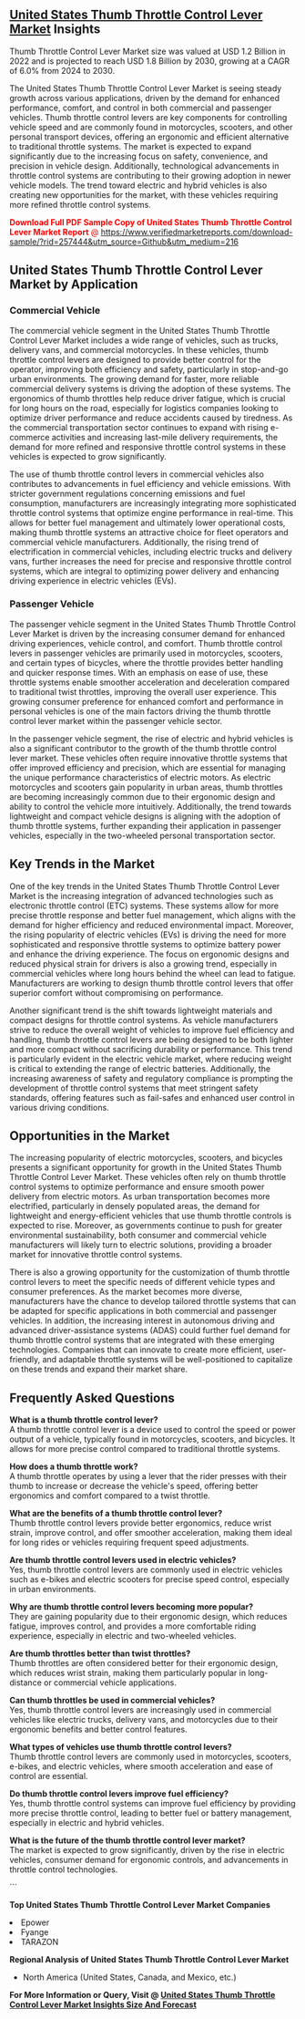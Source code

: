 <h2><a href="https://www.verifiedmarketreports.com/download-sample/?rid=257444&amp;utm_source=Github&amp;utm_medium=216" target="_blank">United States Thumb Throttle Control Lever Market</a> Insights</h2><p>Thumb Throttle Control Lever Market size was valued at USD 1.2 Billion in 2022 and is projected to reach USD 1.8 Billion by 2030, growing at a CAGR of 6.0% from 2024 to 2030.</p><p><p>The United States Thumb Throttle Control Lever Market is seeing steady growth across various applications, driven by the demand for enhanced performance, comfort, and control in both commercial and passenger vehicles. Thumb throttle control levers are key components for controlling vehicle speed and are commonly found in motorcycles, scooters, and other personal transport devices, offering an ergonomic and efficient alternative to traditional throttle systems. The market is expected to expand significantly due to the increasing focus on safety, convenience, and precision in vehicle design. Additionally, technological advancements in throttle control systems are contributing to their growing adoption in newer vehicle models. The trend toward electric and hybrid vehicles is also creating new opportunities for the market, with these vehicles requiring more refined throttle control systems. <p><span class=""><span style="color: #ff0000;"><strong>Download Full PDF Sample Copy of United States Thumb Throttle Control Lever Market Report</strong> @ </span><a href="https://www.verifiedmarketreports.com/download-sample/?rid=257444&amp;utm_source=Github&amp;utm_medium=216" target="_blank">https://www.verifiedmarketreports.com/download-sample/?rid=257444&amp;utm_source=Github&amp;utm_medium=216</a></span></p></p><h2>United States Thumb Throttle Control Lever Market by Application</h2><h3>Commercial Vehicle</h3><p>The commercial vehicle segment in the United States Thumb Throttle Control Lever Market includes a wide range of vehicles, such as trucks, delivery vans, and commercial motorcycles. In these vehicles, thumb throttle control levers are designed to provide better control for the operator, improving both efficiency and safety, particularly in stop-and-go urban environments. The growing demand for faster, more reliable commercial delivery systems is driving the adoption of these systems. The ergonomics of thumb throttles help reduce driver fatigue, which is crucial for long hours on the road, especially for logistics companies looking to optimize driver performance and reduce accidents caused by tiredness. As the commercial transportation sector continues to expand with rising e-commerce activities and increasing last-mile delivery requirements, the demand for more refined and responsive throttle control systems in these vehicles is expected to grow significantly.<p>The use of thumb throttle control levers in commercial vehicles also contributes to advancements in fuel efficiency and vehicle emissions. With stricter government regulations concerning emissions and fuel consumption, manufacturers are increasingly integrating more sophisticated throttle control systems that optimize engine performance in real-time. This allows for better fuel management and ultimately lower operational costs, making thumb throttle systems an attractive choice for fleet operators and commercial vehicle manufacturers. Additionally, the rising trend of electrification in commercial vehicles, including electric trucks and delivery vans, further increases the need for precise and responsive throttle control systems, which are integral to optimizing power delivery and enhancing driving experience in electric vehicles (EVs).</p><h3>Passenger Vehicle</h3><p>The passenger vehicle segment in the United States Thumb Throttle Control Lever Market is driven by the increasing consumer demand for enhanced driving experiences, vehicle control, and comfort. Thumb throttle control levers in passenger vehicles are primarily used in motorcycles, scooters, and certain types of bicycles, where the throttle provides better handling and quicker response times. With an emphasis on ease of use, these throttle systems enable smoother acceleration and deceleration compared to traditional twist throttles, improving the overall user experience. This growing consumer preference for enhanced comfort and performance in personal vehicles is one of the main factors driving the thumb throttle control lever market within the passenger vehicle sector.<p>In the passenger vehicle segment, the rise of electric and hybrid vehicles is also a significant contributor to the growth of the thumb throttle control lever market. These vehicles often require innovative throttle systems that offer improved efficiency and precision, which are essential for managing the unique performance characteristics of electric motors. As electric motorcycles and scooters gain popularity in urban areas, thumb throttles are becoming increasingly common due to their ergonomic design and ability to control the vehicle more intuitively. Additionally, the trend towards lightweight and compact vehicle designs is aligning with the adoption of thumb throttle systems, further expanding their application in passenger vehicles, especially in the two-wheeled personal transportation sector.</p><h2>Key Trends in the Market</h2><p>One of the key trends in the United States Thumb Throttle Control Lever Market is the increasing integration of advanced technologies such as electronic throttle control (ETC) systems. These systems allow for more precise throttle response and better fuel management, which aligns with the demand for higher efficiency and reduced environmental impact. Moreover, the rising popularity of electric vehicles (EVs) is driving the need for more sophisticated and responsive throttle systems to optimize battery power and enhance the driving experience. The focus on ergonomic designs and reduced physical strain for drivers is also a growing trend, especially in commercial vehicles where long hours behind the wheel can lead to fatigue. Manufacturers are working to design thumb throttle control levers that offer superior comfort without compromising on performance.<p>Another significant trend is the shift towards lightweight materials and compact designs for throttle control systems. As vehicle manufacturers strive to reduce the overall weight of vehicles to improve fuel efficiency and handling, thumb throttle control levers are being designed to be both lighter and more compact without sacrificing durability or performance. This trend is particularly evident in the electric vehicle market, where reducing weight is critical to extending the range of electric batteries. Additionally, the increasing awareness of safety and regulatory compliance is prompting the development of throttle control systems that meet stringent safety standards, offering features such as fail-safes and enhanced user control in various driving conditions.</p><h2>Opportunities in the Market</h2><p>The increasing popularity of electric motorcycles, scooters, and bicycles presents a significant opportunity for growth in the United States Thumb Throttle Control Lever Market. These vehicles often rely on thumb throttle control systems to optimize performance and ensure smooth power delivery from electric motors. As urban transportation becomes more electrified, particularly in densely populated areas, the demand for lightweight and energy-efficient vehicles that use thumb throttle controls is expected to rise. Moreover, as governments continue to push for greater environmental sustainability, both consumer and commercial vehicle manufacturers will likely turn to electric solutions, providing a broader market for innovative throttle control systems.<p>There is also a growing opportunity for the customization of thumb throttle control levers to meet the specific needs of different vehicle types and consumer preferences. As the market becomes more diverse, manufacturers have the chance to develop tailored throttle systems that can be adapted for specific applications in both commercial and passenger vehicles. In addition, the increasing interest in autonomous driving and advanced driver-assistance systems (ADAS) could further fuel demand for thumb throttle control systems that are integrated with these emerging technologies. Companies that can innovate to create more efficient, user-friendly, and adaptable throttle systems will be well-positioned to capitalize on these trends and expand their market share.</p><h2>Frequently Asked Questions</h2><p><strong>What is a thumb throttle control lever?</strong><br> A thumb throttle control lever is a device used to control the speed or power output of a vehicle, typically found in motorcycles, scooters, and bicycles. It allows for more precise control compared to traditional throttle systems.</p><p><strong>How does a thumb throttle work?</strong><br> A thumb throttle operates by using a lever that the rider presses with their thumb to increase or decrease the vehicle's speed, offering better ergonomics and comfort compared to a twist throttle.</p><p><strong>What are the benefits of a thumb throttle control lever?</strong><br> Thumb throttle control levers provide better ergonomics, reduce wrist strain, improve control, and offer smoother acceleration, making them ideal for long rides or vehicles requiring frequent speed adjustments.</p><p><strong>Are thumb throttle control levers used in electric vehicles?</strong><br> Yes, thumb throttle control levers are commonly used in electric vehicles such as e-bikes and electric scooters for precise speed control, especially in urban environments.</p><p><strong>Why are thumb throttle control levers becoming more popular?</strong><br> They are gaining popularity due to their ergonomic design, which reduces fatigue, improves control, and provides a more comfortable riding experience, especially in electric and two-wheeled vehicles.</p><p><strong>Are thumb throttles better than twist throttles?</strong><br> Thumb throttles are often considered better for their ergonomic design, which reduces wrist strain, making them particularly popular in long-distance or commercial vehicle applications.</p><p><strong>Can thumb throttles be used in commercial vehicles?</strong><br> Yes, thumb throttle control levers are increasingly used in commercial vehicles like electric trucks, delivery vans, and motorcycles due to their ergonomic benefits and better control features.</p><p><strong>What types of vehicles use thumb throttle control levers?</strong><br> Thumb throttle control levers are commonly used in motorcycles, scooters, e-bikes, and electric vehicles, where smooth acceleration and ease of control are essential.</p><p><strong>Do thumb throttle control levers improve fuel efficiency?</strong><br> Yes, thumb throttle control systems can improve fuel efficiency by providing more precise throttle control, leading to better fuel or battery management, especially in electric and hybrid vehicles.</p><p><strong>What is the future of the thumb throttle control lever market?</strong><br> The market is expected to grow significantly, driven by the rise in electric vehicles, consumer demand for ergonomic controls, and advancements in throttle control technologies.</p>```</p><p><strong>Top United States Thumb Throttle Control Lever Market Companies</strong></p><div data-test-id=""><p><li>Epower</li><li> Fyange</li><li> TARAZON</li></p><div><strong>Regional Analysis of&nbsp;United States Thumb Throttle Control Lever Market</strong></div><ul><li dir="ltr"><p dir="ltr">North America&nbsp;(United States, Canada, and Mexico, etc.)</p></li></ul><p><strong>For More Information or Query, Visit @&nbsp;</strong><strong><a href="https://www.verifiedmarketreports.com/product/thumb-throttle-control-lever-market/?utm_source=Github&amp;utm_medium=216" target="_blank">United States Thumb Throttle Control Lever Market Insights Size And Forecast</a></strong></p></div>

